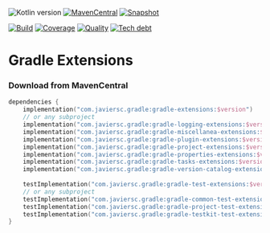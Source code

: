 ![Kotlin version](https://img.shields.io/badge/kotlin-1.7.20-blueviolet?logo=kotlin&logoColor=white)
[![MavenCentral](https://img.shields.io/maven-central/v/com.javiersc.gradle/gradle-extensions?label=MavenCentral)](https://repo1.maven.org/maven2/com/javiersc/gradle/gradle-extensions/)
[![Snapshot](https://img.shields.io/nexus/s/com.javiersc.gradle/gradle-extensions?server=https%3A%2F%2Foss.sonatype.org%2F&label=Snapshot)](https://oss.sonatype.org/content/repositories/snapshots/com/javiersc/gradle/gradle-extensions/)

[![Build](https://img.shields.io/github/workflow/status/JavierSegoviaCordoba/gradle-extensions/build-kotlin?label=Build&logo=GitHub)](https://github.com/JavierSegoviaCordoba/gradle-extensions/tree/main)
[![Coverage](https://img.shields.io/sonar/coverage/com.javiersc.gradle:gradle-extensions?label=Coverage&logo=SonarCloud&logoColor=white&server=https%3A%2F%2Fsonarcloud.io)](https://sonarcloud.io/dashboard?id=com.javiersc.gradle:gradle-extensions)
[![Quality](https://img.shields.io/sonar/quality_gate/com.javiersc.gradle:gradle-extensions?label=Quality&logo=SonarCloud&logoColor=white&server=https%3A%2F%2Fsonarcloud.io)](https://sonarcloud.io/dashboard?id=com.javiersc.gradle:gradle-extensions)
[![Tech debt](https://img.shields.io/sonar/tech_debt/com.javiersc.gradle:gradle-extensions?label=Tech%20debt&logo=SonarCloud&logoColor=white&server=https%3A%2F%2Fsonarcloud.io)](https://sonarcloud.io/dashboard?id=com.javiersc.gradle:gradle-extensions)

# Gradle Extensions

### Download from MavenCentral

```kotlin
dependencies {
    implementation("com.javiersc.gradle:gradle-extensions:$version")
    // or any subproject
    implementation("com.javiersc.gradle:gradle-logging-extensions:$version")
    implementation("com.javiersc.gradle:gradle-miscellanea-extensions:$version")
    implementation("com.javiersc.gradle:gradle-plugin-extensions:$version")
    implementation("com.javiersc.gradle:gradle-project-extensions:$version")
    implementation("com.javiersc.gradle:gradle-properties-extensions:$version")
    implementation("com.javiersc.gradle:gradle-tasks-extensions:$version")
    implementation("com.javiersc.gradle:gradle-version-catalog-extensions:$version")
    
    testImplementation("com.javiersc.gradle:gradle-test-extensions:$version")
    // or any subproject
    testImplementation("com.javiersc.gradle:gradle-common-test-extensions:$version")
    testImplementation("com.javiersc.gradle:gradle-project-test-extensions:$version")
    testImplementation("com.javiersc.gradle:gradle-testkit-test-extensions:$version")
}
```
